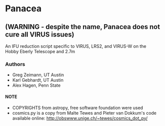# Panacea 
## (WARNING - despite the name, Panacea does not cure all VIRUS issues)

An IFU reduction script specific to VIRUS, LRS2, and VIRUS-W on the Hobby Eberly Telescope and 2.7m

### Authors

* Greg Zeimann, UT Austin
* Karl Gebhardt, UT Austin
* Alex Hagen, Penn State

#### NOTE
* COPYRIGHTS from astropy, free software foundation were used
* cosmics.py is a copy from Malte Tewes and Pieter van Dokkum's code available online: http://obswww.unige.ch/~tewes/cosmics_dot_py/
